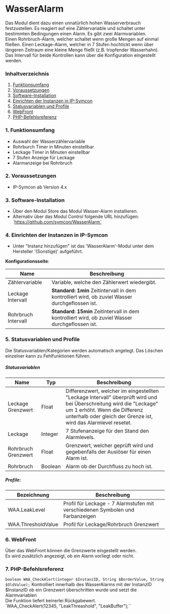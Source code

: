 # WasserAlarm
Das Modul dient dazu einen unnatürlich hohen Wasserverbrauch festzustellen. Es reagiert auf eine Zählervariable und schaltet unter bestimmten Bedingungen einen Alarm.
Es gibt zwei Alarmvariablen.  
Einen Rohrbruch-Alarm, welcher schaltet wenn große Mengen auf einmal fließen.
Einen Leckage-Alarm, welcher in 7 Stufen hochtickt wenn über längeren Zeitraum eine kleine Menge fließt (z.B. tropfender Wasserhahn).
Das Intervall für beide Kontrollen kann über die Konfiguration eingestellt werden.

### Inhaltverzeichnis

1. [Funktionsumfang](#1-funktionsumfang)
2. [Voraussetzungen](#2-voraussetzungen)
3. [Software-Installation](#3-software-installation)
4. [Einrichten der Instanzen in IP-Symcon](#4-einrichten-der-instanzen-in-ip-symcon)
5. [Statusvariablen und Profile](#5-statusvariablen-und-profile)
6. [WebFront](#6-webfront)
7. [PHP-Befehlsreferenz](#7-php-befehlsreferenz)

### 1. Funktionsumfang

* Auswahl der Wasserzählervariable
* Rohrburch Timer in Minuten einstellbar
* Leckage Timer in Minuten einstellbar
* 7 Stufen Anzeige für Leckage
* Alarmanzeige bei Rohrbruch

### 2. Voraussetzungen

- IP-Symcon ab Version 4.x

### 3. Software-Installation

* Über den Modul Store das Modul Wasser-Alarm installieren.
* Alternativ über das Modul Control folgende URL hinzufügen:
´https://github.com/symcon/WasserAlarm´

### 4. Einrichten der Instanzen in IP-Symcon

- Unter "Instanz hinzufügen" ist das 'WasserAlarm'-Modul unter dem Hersteller '(Sonstige)' aufgeführt.  

__Konfigurationsseite__:

Name                | Beschreibung
------------------- | ---------------------------------
Zählervariable      | Variable, welche den Zählerwert wiedergibt.
Leckage Intervall   | __Standard: 1min__ Zeitintervall in dem kontrolliert wird, ob zuviel Wasser durchgeflossen ist.
Rohrbruch Intervall | __Standard: 15min__ Zeitintervall in dem kontrolliert wird, ob zuviel Wasser durchgeflossen ist.

### 5. Statusvariablen und Profile

Die Statusvariablen/Kategorien werden automatisch angelegt. Das Löschen einzelner kann zu Fehlfunktionen führen.

##### Statusvariablen

Name                | Typ       | Beschreibung
------------------- | --------- | ----------------
Leckage Grenzwert   | Float     | Differenzwert, welcher im eingestellten "Leckage Intervall" überprüft wird und bei Überschreitung wird die "Leckage" um 1 erhöht. Wenn die Differenz unterhalb oder gleich der Grenze ist, wird das Alarmlevel resetet. 
Leckage             | Integer   | 7 Stufenanzeige für den Stand den Alarmlevels.
Rohrbruch Grenzwert | Float     | Grenzwert, welcher geprüft wird und gegebenfalls der Auslöser für einen Alarm ist. 
Rohrbruch           | Boolean   | Alarm ob der Durchfluss zu hoch ist. 

##### Profile:

Bezeichnung        | Beschreibung
------------------ | -----------------
WAA.LeakLevel      | Profil für Leckage - 7 Alarmstufen mit verschiedenen Symbolen und Farbanzeigen
WAA.ThresholdValue | Profil für Leckage/Rohrbruch Grenzwert

### 6. WebFront

Über das WebFront können die Grenzwerte eingestellt werden.  
Es wird zusätzlich angezeigt, ob ein Alarm vorliegt oder nicht.

### 7. PHP-Befehlsreferenz

`boolean WAA_CheckAlert(integer $InstanzID, String $BorderValue, String $OldValue);`
Kontrolliert innerhalb des WasserAlarms mit der InstanzID $InstanzID ob ein Grenzwert überschritten wurde und setzt die Alarmvariablen  
Die Funktion liefert keinerlei Rückgabewert.  
`WAA_CheckAlert(12345, "LeakThreashold", "LeakBuffer");``
